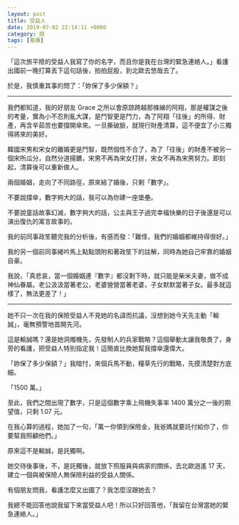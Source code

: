 ```yaml
---
layout: post
title: 受益人
date: 2019-07-02 22:14:11 +0000
category: 說
tags: [看護]
---
```


「這次旅平險的受益人我寫了你的名字，而且你是我在台灣的緊急連絡人。」看護出國前一晚打算丟下這句話後，拍拍屁股，到北歐去悠哉去了。

於是，我慎重其事的問了：「妳保了多少保額？」

<!--more-->

*****

我們都知道，我的好朋友 Grace 之所以會原諒跨越那條線的阿翔，那是權謀之後的考量，實為小不忍則亂大謀，是鬥智更是鬥力，為了阿翔「往後」的所得、財產，再含辛茹苦也要撐開傘來。一旦撕破臉，就現行財產清算，這不便宜了小三獨得將來的美好。

韓國宋男和宋女的離婚更是鬥智，既然個性不合了，為了「往後」的財產不被另一個宋所瓜分，自然分道揚鑣，宋男不再為宋女打拼，宋女不再為宋男努力。即刻起，清算後可以重新做人。

兩個婚姻，走向了不同路徑，原來結了婚後，只剩「數字」。

不要說撐傘，數字夠大的話，我可以為你建一座堡壘。

不要說童話故事幻滅，數字夠大的話，公主與王子過完幸福快樂的日子後還是可以演出復仇的寓言故事的。

我的前同事政笙聽完我的分析後，有感而發：「難怪，我們的婚姻都維持得很好。」

我的另一個前同事緒吟馬上點點頭附和著政笙下的註解，同時為她自己牢靠的婚姻自豪。

我說，「真悲哀，當一個婚姻連『數字』都沒剩下時，就只能是柴米夫妻，做不成神仙眷屬。老公汲汲當著老公，老婆營營當著老婆，子女默默當著子女。最多就這樣了，無法更差了！」

*****

她不只一次在我的保險受益人不見她的名諱而抗議，沒想到她今天先主動「輸誠」，毫無預警地首開先河。

這是輸誠嗎？還是她洞燭機先，先發制人的兵家戰略？這個舉動太讓我敬畏了，身旁的看護，把受益人特別指定我！這簡直比換她幫我撐傘還偉大。

「妳保了多少保額？」我暗忖，來個兵馬不動，糧草先行的戰略，先摸清楚對方底細。

「1500 萬。」

至此，我們之間出現了數字，只是這個數字乘上飛機失事率 1400 萬分之一後的期望值，只剩 1.07 元。

在我心算的過程，她加了一句，「萬一你領到保險金，我爸媽就要託付給你了，你要幫我照顧他們。」

原來這不是輸誠，是託獨啊。

她交待後事後，不，是託獨後，就放下照服員與病家的關係，去北歐逍遙 17 天，建立一個與被保險人無保險利益的受益人關係。

有個朋友問我，看護怎麼又出國了？我怎麼沒跟她去？

我總不能回答他說我留下來當受益人吧！所以只好回答他，「我留在台灣當她的緊急連絡人。」
